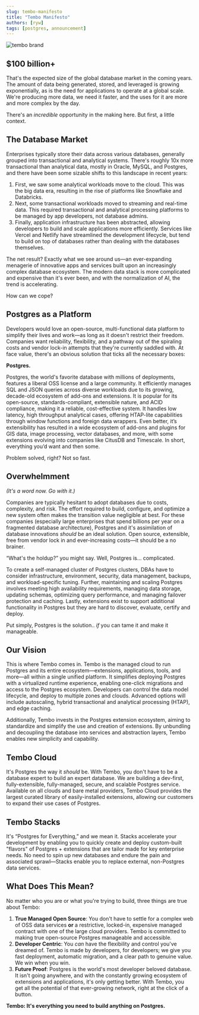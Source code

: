 ```yaml
---
slug: tembo-manifesto
title: "Tembo Manifesto"
authors: [ryw]
tags: [postgres, announcement]
---
```


![tembo brand](./tembo_brand.png)


## $100 billion+

That's the expected size of the global database market in the coming years. The amount of data being generated, stored, and leveraged is growing exponentially, as is the need for applications to operate at a global scale. We're producing more data, we need it faster, and the uses for it are more and more complex by the day. 

There's an *incredible* opportunity in the making here. But first, a little context. 

## The Database Market

Enterprises typically store their data across various databases, generally grouped into transactional and analytical systems. There's roughly 10x more transactional than analytical data, mostly in Oracle, MySQL, and Postgres, and there have been some sizable shifts to this landscape in recent years:

1. First, we saw some analytical workloads move to the cloud. This was the big data era, resulting in the rise of platforms like Snowflake and Databricks.
2. Next, some transactional workloads moved to streaming and real-time data. This required transactional and analytical processing platforms to be managed by app developers, not database admins.
3. Finally, application infrastructure has been abstracted, allowing developers to build and scale applications more efficiently. Services like Vercel and Netlify have streamlined the development lifecycle, but tend to build on top of databases rather than dealing with the databases themselves.

The net result? Exactly what we see around us—an ever-expanding menagerie of innovative apps and services built upon an increasingly complex database ecosystem. The modern data stack is more complicated and expensive than it's ever been, and with the normalization of AI, the trend is accelerating. 

How can we cope? 

## Postgres as a Platform

Developers would love an open-source, multi-functional data platform to simplify their lives and work—as long as it doesn't restrict their freedom. Companies want reliability, flexibility, and a pathway out of the spiraling costs and vendor lock-in attempts that they're currently saddled with. At face value, there's an obvious solution that ticks all the necessary boxes:

**Postgres.**

Postgres, the world's favorite database with millions of deployments, features a liberal OSS license and a large community. It efficiently manages SQL and JSON queries across diverse workloads due to its growing, decade-old ecosystem of add-ons and extensions. It is popular for its open-source, standards-compliant, extensible nature, and ACID compliance, making it a reliable, cost-effective system. It handles low latency, high throughput analytical cases, offering HTAP-lite capabilities through window functions and foreign data wrappers. Even better, it’s extensibility has resulted in a wide ecosystem of add-ons and plugins for GIS data, image processing, vector databases, and more, with some extensions evolving into companies like CitusDB and Timescale. In short, everything you’d want and then some.

Problem solved, right? Not so fast. 

## Overwhelmment

*(It's a word now. Go with it.)*

Companies are typically hesitant to adopt databases due to costs, complexity, and risk. The effort required to build, configure, and optimize a new system often makes the transition value negligible at best. For these companies (especially large enterprises that spend billions per year on a fragmented database architecture), Postgres and it's assimilation of database innovations *should* be an ideal solution. Open source, extensible, free from vendor lock in and ever-increasing costs—it should be a no brainer. 

“What's the holdup?” you might say. Well, Postgres is... complicated. 

To create a self-managed cluster of Postgres clusters, DBAs have to consider infrastructure, environment, security, data management, backups, and workload-specific tuning. Further, maintaining and scaling Postgres involves meeting high availability requirements, managing data storage, updating schemas, optimizing query performance, and managing failover protection and caching. Lastly, extensions exist to support additional functionality in Postgres but they are hard to discover, evaluate, certify and deploy.

Put simply, Postgres is the solution.. *if* you can tame it and make it manageable. 

## Our Vision

This is where Tembo comes in. Tembo is the managed cloud to run Postgres and its entire ecosystem—extensions, applications, tools, and more—all within a single unified platform. It simplifies deploying Postgres with a virtualized runtime experience, enabling one-click migrations and access to the Postgres ecosystem. Developers can control the data model lifecycle, and deploy to multiple zones and clouds. Advanced options will include autoscaling, hybrid transactional and analytical processing (HTAP), and edge caching.

Additionally, Tembo invests in the Postgres extension ecosystem, aiming to standardize and simplify the use and creation of extensions. By unbundling and decoupling the database into services and abstraction layers, Tembo enables new simplicity and capability.

## Tembo Cloud

It's Postgres the way it *should* be. With Tembo, you don't have to be a database expert to build an expert database. We are building a dev-first, fully-extensible, fully-managed, secure, and scalable Postgres service. Available on all clouds and bare metal providers, Tembo Cloud provides the largest curated library of easily-installed extensions, allowing our customers to expand their use cases of Postgres.

## Tembo Stacks

It's “Postgres for Everything,” and we mean it. Stacks accelerate your development by enabling you to quickly create and deploy custom-built "flavors" of Postgres + extensions that are tailor made for key enterprise needs. No need to spin up new databases and endure the pain and associated sprawl—Stacks enable you to replace external, non-Postgres data services. 

## What Does This Mean?

No matter who you are or what you're trying to build, three things are true about Tembo:

1. **True Managed Open Source**: You don't have to settle for a complex web of OSS data services **or** a restrictive, locked-in, expensive managed contract with one of the large cloud providers. Tembo is committed to making true open-source Postgres manageable and accessible.
2. **Developer Centric**: You *can* have the flexibility and control you've dreamed of. Tembo is made by developers, for developers; we give you fast deployment, automatic migration, and a clear path to genuine value. We win when you win.
3. **Future Proof**: Postgres is the world's most developer beloved database. It isn't going anywhere, and with the constantly growing ecosystem of extensions and applications, it's only getting better. With Tembo, you get all the potential of that ever-growing network, right at the click of a button. 


**Tembo: It's everything you need to build anything on Postgres.**